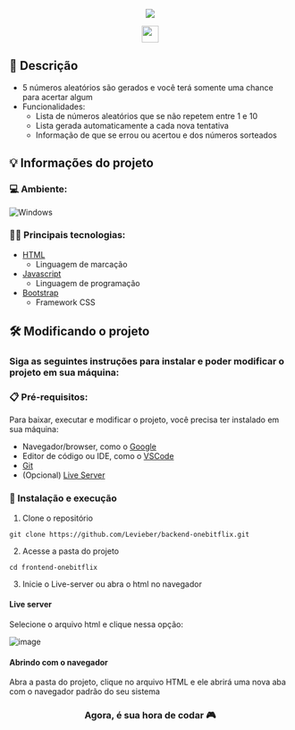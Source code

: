 <p align="center">
  <img src="https://user-images.githubusercontent.com/104157600/187782304-9cc1cca4-75bf-4d02-b179-a83c54f0e0bd.png" />
</p>
<p align="center">
  <img height="30" src="https://img.shields.io/badge/Made%20for-VSCode-1f425f.svg"/>
</p>

## 💭 Descrição

- 5 números aleatórios são gerados e você terá somente uma chance para acertar algum
- Funcionalidades:
  - Lista de números aleatórios que se não repetem entre 1 e 10
  - Lista gerada automaticamente a cada nova tentativa
  - Informação de que se errou ou acertou e dos números sorteados

## 💡 Informações do projeto

### 💻 Ambiente: 
![Windows](https://img.shields.io/badge/Windows-0078D6?style=for-the-badge&logo=windows&logoColor=white)

### 👨‍💻 Principais tecnologias:

- [HTML](https://developer.mozilla.org/pt-BR/docs/Web/HTML)
  - Linguagem de marcação
- [Javascript](https://developer.mozilla.org/pt-BR/docs/Web/JavaScript)
  - Linguagem de programação
- [Bootstrap](https://getbootstrap.com/)
  - Framework CSS

## 🛠️ Modificando o projeto

### Siga as seguintes instruções para instalar e poder modificar o projeto em sua máquina:

### 📋 Pré-requisitos:

Para baixar, executar e modificar o projeto, você precisa ter instalado em sua máquina: 
* Navegador/browser, como o [Google](https://www.google.com/intl/pt-BR/chrome/)
* Editor de código ou IDE, como o [VSCode](https://code.visualstudio.com/Download)
* [Git](https://git-scm.com/downloads)
* (Opcional) [Live Server](https://ritwickdey.github.io/vscode-live-server/)

### 🔧 Instalação e execução

1. Clone o repositório
```
git clone https://github.com/Levieber/backend-onebitflix.git
```
2. Acesse a pasta do projeto
```
cd frontend-onebitflix
```
3. Inicie o Live-server ou abra o html no navegador

#### Live server
<p>Selecione o arquivo html e clique nessa opção:</p>

![image](https://user-images.githubusercontent.com/104157600/187787562-95e74fc1-cb47-49ed-a30c-17d2fd442e2b.png)

#### Abrindo com o navegador

<p>Abra a pasta do projeto, clique no arquivo HTML e ele abrirá uma nova aba com o navegador padrão do seu sistema</p>

<h3 align="center">Agora, é sua hora de codar 🎮</h3>
